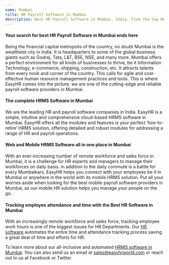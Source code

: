 ```yaml
---
name: Mumbai
title: HR Payroll Software in Mumbai
description: Best HR Payroll Software in Mumbai, India. Find the top HR tools for your needs with free demo, reviews, features & pricing.
---
```

#### Your search for best HR Payroll Software in Mumbai ends here
Being the financial capital metropolis of the country, no doubt Mumbai is the wealthiest city in India. It is headquarters to some of the global business giants such as Godrej, Tata, L&T, BSE, NSE, and many more. Mumbai offers a perfect environment for all kinds of businesses to thrive, be it Information Technology, e-commerce, shipping, construction, etc. It attracts talents from every nook and corner of the country. This calls for agile and cost-effective human resource management practices and tools. This is where EasyHR comes into the picture. we are one of the cutting-edge and reliable payroll software providers in Mumbai.

#### The complete HRMS Software in Mumbai
We are the leading HR and payroll software companies in India. EasyHR is a simple, intuitive and comprehensive cloud-based HRMS software in Mumbai. EasyHR offers all the modules and features is your perfect ‘hire-to-retire’ HRMS solution, offering detailed and robust modules for addressing a range of HR and payroll operations.

#### Web and Mobile HRMS Software all in one place in Mumbai
With an ever-increasing number of remote workforce and sales force in Mumbai, it is a challenge for HR experts and managers to manage their workforces on daily basis. in addition to the daily commute is a battle for every Mumbaikars. EasyHR helps you connect with your employees be it in Mumbai or anywhere in the world with its mobile HRMS solution. Put all your worries aside when looking for the best mobile payroll software providers in Mumbai, as our mobile HR solution helps you manage your people on the go.

#### Tracking employee attendance and time with the Best HR Software in Mumbai
With an increasingly remote workforce and sales force, tracking employee work hours is one of the biggest issues for HR Departments. Our [HR software](https://www.easyhrworld.com) automates the entire time and attendance tracking process saving a great deal of time and efforts for HR.

To learn more about our all-inclusive and automated [HRMS software in Mumbai](https://www.easyhrworld.com). You can also send us an email at [sales@easyhrworld.com](mailto:sales@easyhrworld.com) or reach out to us at Facebook or Twitter.